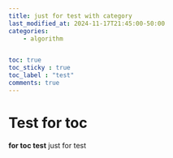 ```yaml
---
title: just for test with category
last_modified_at: 2024-11-17T21:45:00-50:00
categories: 
    - algorithm


toc: true
toc_sticky : true
toc_label : "test"
comments: true
---
```


# Test for toc
**for toc test**
just for test